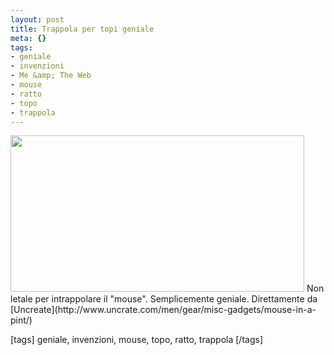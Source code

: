 ```yaml
--- 
layout: post
title: Trappola per topi geniale
meta: {}
tags: 
- geniale
- invenzioni
- Me &amp; The Web
- mouse
- ratto
- topo
- trappola
---
```

<img alt="" src="http://www.uncrate.com/men/images/2008/10/mouse-in-pint.jpg" class="aligncenter" width="470" height="250" />  
Non letale per intrappolare il "mouse". Semplicemente geniale.  
Direttamente da [Uncreate](http://www.uncrate.com/men/gear/misc-gadgets/mouse-in-a-pint/)
  
[tags] geniale, invenzioni, mouse, topo, ratto, trappola [/tags] 
